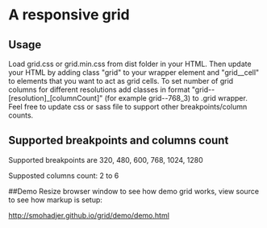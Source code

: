 A responsive grid
====

## Usage
Load grid.css or grid.min.css from dist folder in your HTML. Then update your HTML by adding class "grid" to your wrapper element and "grid__cell" to elements that you want to act as grid cells. To set number of grid columns for different resolutions add classes in format "grid--[resolution]_[columnCount]" (for example grid--768_3) to .grid wrapper. Feel free to update css or sass file to support other breakpoints/column counts.

## Supported breakpoints and columns count
Supported breakpoints are 320, 480, 600, 768, 1024, 1280

Supposted columns count: 2 to 6 

##Demo
Resize browser window to see how demo grid works, view source to see how markup is setup:

http://smohadjer.github.io/grid/demo/demo.html
